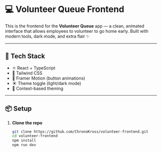 # 💻 Volunteer Queue Frontend

This is the frontend for the **Volunteer Queue** app — a clean, animated interface that allows employees to volunteer to go home early. Built with modern tools, dark mode, and extra flair ✨

---

## 🚀 Tech Stack

- ⚛️ React + TypeScript
- 💨 Tailwind CSS
- 🎥 Framer Motion (button animations)
- ☀️ Theme toggle (light/dark mode)
- 🧠 Context-based theming

---

## 📦 Setup

1. **Clone the repo**
   ```bash
   git clone https://github.com/ChronoKross/volunteer-frontend.git
   cd volunteer-frontend
   npm install
   npm run dev
